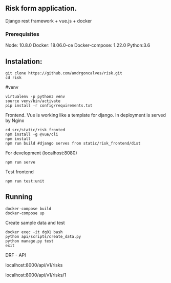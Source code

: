 

## Risk form application.
Django rest framework + vue.js + docker

### Prerequisites
Node: 10.8.0
Docker: 18.06.0-ce
Docker-compose: 1.22.0
Python:3.6

## Instalation:
```
git clone https://github.com/amdrgoncalves/risk.git
cd risk 
```

#venv
```
virtualenv -p python3 venv
source venv/bin/activate
pip install -r config/requirements.txt
```

Frontend. Vue is working like a template for django. In deployment is served by Nginx
```
cd src/static/risk_fronted
npm install -g @vue/cli
npm install
npm run build #django serves from static/risk_frontend/dist
```
For development (localhost:8080)

```
npm run serve 
```

Test frontend
```
npm run test:unit
```
## Running
```
docker-compose build
docker-compose up
```

Create sample data and test
```
docker exec -it dg01 bash
python api/scripts/create_data.py
python manage.py test
exit
```

DRF - API

localhost:8000/api/v1/risks

localhost:8000/api/v1/risks/1





